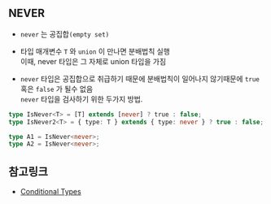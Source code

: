 ## NEVER

- `never` 는 공집합`(empty set)`
- 타입 매개변수 `T` 와 `union` 이 만나면 분배법칙 실행  
  이때, never 타입은 그 자체로 union 타입을 가짐

- `never` 타입은 공집합으로 취급하기 때문에 분배법칙이 일어나지 않기때문에 `true` 혹은 `false` 가 될수 없음  
  `never` 타입을 검사하기 위한 두가지 방법.

```typescript
type IsNever<T> = [T] extends [never] ? true : false;
type IsNever2<T> = { type: T } extends { type: never } ? true : false;

type A1 = IsNever<never>;
type A2 = IsNever<never>;
```

## 참고링크

- [Conditional Types](https://www.typescriptlang.org/docs/handbook/2/conditional-types.html)
